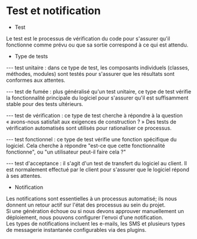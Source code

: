 # Test et notification

- Test

Le test est le processus de vérification du code pour s'assurer qu'il fonctionne comme prévu ou que sa sortie correspond à ce qui est attendu.

- Type de tests

--- test unitaire : dans ce type de test, les composants individuels (classes, méthodes, modules) sont testés pour s'assurer que les résultats sont conformes aux attentes. <br>

--- test de fumée : plus généralisé qu'un test unitaire, ce type de test vérifie la fonctionnalité principale du logiciel pour s'assurer qu'il est suffisamment stable pour des tests ultérieurs. <br>

--- test de vérification : ce type de test cherche à répondre à la question « avons-nous satisfait aux exigences de construction ? » Des tests de vérification automatisés sont utilisés pour rationaliser ce processus. <br>

--- test fonctionnel : ce type de test vérifie une fonction spécifique du logiciel. Cela cherche à répondre "est-ce que cette fonctionnalité fonctionne", ou "un utilisateur peut-il faire cela ?" <br>

--- test d'acceptance : il s'agit d'un test de transfert du logiciel au client. Il est normalement effectué par le client pour s'assurer que le logiciel répond à ses attentes. <br>

- Notification
 
Les notifications sont essentielles à un processus automatisé; ils nous donnent un retour actif sur l'état des processus au sein du projet. <br>
Si une génération échoue ou si nous devons approuver manuellement un déploiement, nous pouvons configurer l'envoi d'une notification. <br>
Les types de notifications incluent les e-mails, les SMS et plusieurs types de messagerie instantanée configurables via des plugins.